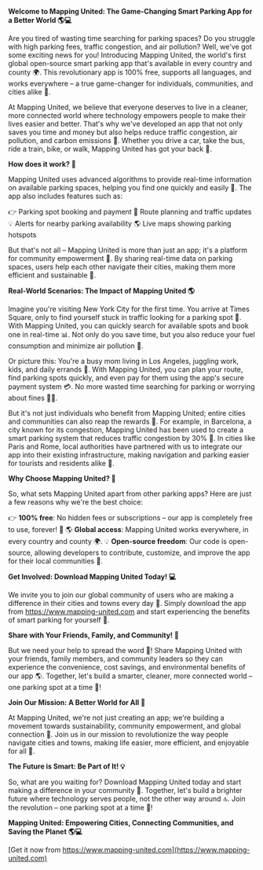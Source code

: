 **Welcome to Mapping United: The Game-Changing Smart Parking App for a Better World 🌎💻**

Are you tired of wasting time searching for parking spaces? Do you struggle with high parking fees, traffic congestion, and air pollution? Well, we've got some exciting news for you! Introducing Mapping United, the world's first global open-source smart parking app that's available in every country and county 🌍. This revolutionary app is 100% free, supports all languages, and works everywhere – a true game-changer for individuals, communities, and cities alike 🤩.

At Mapping United, we believe that everyone deserves to live in a cleaner, more connected world where technology empowers people to make their lives easier and better. That's why we've developed an app that not only saves you time and money but also helps reduce traffic congestion, air pollution, and carbon emissions 💚. Whether you drive a car, take the bus, ride a train, bike, or walk, Mapping United has got your back 🙌.

**How does it work? 🤔**

Mapping United uses advanced algorithms to provide real-time information on available parking spaces, helping you find one quickly and easily 📍. The app also includes features such as:

👉 Parking spot booking and payment
🚗 Route planning and traffic updates
💡 Alerts for nearby parking availability
🌎 Live maps showing parking hotspots

But that's not all – Mapping United is more than just an app; it's a platform for community empowerment 🌟. By sharing real-time data on parking spaces, users help each other navigate their cities, making them more efficient and sustainable 🌿.

**Real-World Scenarios: The Impact of Mapping United 🌎**

Imagine you're visiting New York City for the first time. You arrive at Times Square, only to find yourself stuck in traffic looking for a parking spot 🔴. With Mapping United, you can quickly search for available spots and book one in real-time 📊. Not only do you save time, but you also reduce your fuel consumption and minimize air pollution 💨.

Or picture this: You're a busy mom living in Los Angeles, juggling work, kids, and daily errands 🌈. With Mapping United, you can plan your route, find parking spots quickly, and even pay for them using the app's secure payment system 💳. No more wasted time searching for parking or worrying about fines 🙅‍♀️.

But it's not just individuals who benefit from Mapping United; entire cities and communities can also reap the rewards 🌆. For example, in Barcelona, a city known for its congestion, Mapping United has been used to create a smart parking system that reduces traffic congestion by 30% 🚨. In cities like Paris and Rome, local authorities have partnered with us to integrate our app into their existing infrastructure, making navigation and parking easier for tourists and residents alike 🌟.

**Why Choose Mapping United? 🤔**

So, what sets Mapping United apart from other parking apps? Here are just a few reasons why we're the best choice:

👉 **100% free**: No hidden fees or subscriptions – our app is completely free to use, forever! 💸
🌎 **Global access**: Mapping United works everywhere, in every country and county 🌍.
💡 **Open-source freedom**: Our code is open-source, allowing developers to contribute, customize, and improve the app for their local communities 🤝.

**Get Involved: Download Mapping United Today! 💻**

We invite you to join our global community of users who are making a difference in their cities and towns every day 🌟. Simply download the app from https://www.mapping-united.com and start experiencing the benefits of smart parking for yourself 📲.

**Share with Your Friends, Family, and Community! 🤝**

But we need your help to spread the word 📢! Share Mapping United with your friends, family members, and community leaders so they can experience the convenience, cost savings, and environmental benefits of our app 🌎. Together, let's build a smarter, cleaner, more connected world – one parking spot at a time 🚀!

**Join Our Mission: A Better World for All 🌟**

At Mapping United, we're not just creating an app; we're building a movement towards sustainability, community empowerment, and global connection 🔗. Join us in our mission to revolutionize the way people navigate cities and towns, making life easier, more efficient, and enjoyable for all 🎉.

**The Future is Smart: Be Part of It! 💡**

So, what are you waiting for? Download Mapping United today and start making a difference in your community 🌟. Together, let's build a brighter future where technology serves people, not the other way around 🔝. Join the revolution – one parking spot at a time 🚀!

**Mapping United: Empowering Cities, Connecting Communities, and Saving the Planet 🌎💻**

[Get it now from https://www.mapping-united.com](https://www.mapping-united.com)